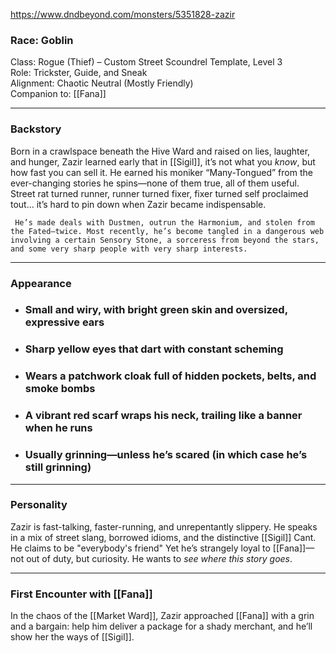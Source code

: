 https://www.dndbeyond.com/monsters/5351828-zazir

### Race: Goblin

Class: Rogue (Thief) – Custom Street Scoundrel Template, Level 3  
Role: Trickster, Guide, and Sneak  
Alignment: Chaotic Neutral (Mostly Friendly)  
Companion to: [[Fana]]

---

###  Backstory
 Born in a crawlspace beneath the Hive Ward and raised on lies, laughter, and hunger, Zazir learned early that in [[Sigil]], it’s not what you _know_, but how fast you can sell it. He earned his moniker “Many-Tongued” from the ever-changing stories he spins—none of them true, all of them useful. Street rat turned runner, runner turned fixer, fixer turned self proclaimed tout… it’s hard to pin down when Zazir became indispensable.
	
	 He’s made deals with Dustmen, outrun the Harmonium, and stolen from the Fated—twice. Most recently, he’s become tangled in a dangerous web involving a certain Sensory Stone, a sorceress from beyond the stars, and some very sharp people with very sharp interests.

---

###  Appearance

- ### Small and wiry, with bright green skin and oversized, expressive ears
    
- ### Sharp yellow eyes that dart with constant scheming
    
- ### Wears a patchwork cloak full of hidden pockets, belts, and smoke bombs
    
- ### A vibrant red scarf wraps his neck, trailing like a banner when he runs
    
- ### Usually grinning—unless he’s scared (in which case he’s still grinning)
    

---

###  Personality
 Zazir is fast-talking, faster-running, and unrepentantly slippery. He speaks in a mix of street slang, borrowed idioms, and the distinctive [[Sigil]] Cant. He claims to be "everybody's friend" Yet he’s strangely loyal to [[Fana]]—not out of duty, but curiosity. He wants to _see where this story goes_.


---

###  First Encounter with [[Fana]]
In the chaos of the [[Market Ward]], Zazir approached [[Fana]] with a grin and a bargain: help him deliver a package for a shady merchant, and he’ll show her the ways of [[Sigil]].
